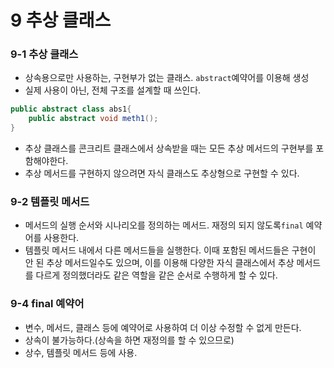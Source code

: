 # 9 추상 클래스

### 9-1 추상 클래스

- 상속용으로만 사용하는, 구현부가 없는 클래스. `abstract`예약어를 이용해 생성
- 실제 사용이 아닌, 전체 구조를 설계할 때 쓰인다.

```java
public abstract class abs1{
    public abstract void meth1();
}
```

- 추상 클래스를 콘크리트 클래스에서 상속받을 때는 모든 추상 메서드의 구현부를 포함해야한다. 
- 추상 메서드를 구현하지 않으려면 자식 클래스도 추상형으로 구현할 수 있다. 



### 9-2 템플릿 메서드

- 메서드의 실행 순서와 시나리오를 정의하는 메서드. 재정의 되지 않도록`final` 예약어를 사용한다.
- 템플릿 메서드 내에서 다른 메서드들을 실행한다. 이때 포함된 메서드들은 구현이 안 된 추상 메서드일수도 있으며, 이를 이용해 다양한 자식 클래스에서 추상 메서드를 다르게 정의했더라도 같은 역할을 같은 순서로 수행하게 할 수 있다.

### 9-4 final 예약어

- 변수, 메서드, 클래스 등에 예약어로 사용하여 더 이상 수정할 수 없게 만든다.
- 상속이 불가능하다.(상속을 하면 재정의를 할 수 있으므로)
- 상수, 템플릿 메서드 등에 사용.

